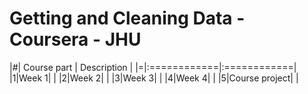 # Getting and Cleaning Data - Coursera - JHU

|#| Course part | Description |
|=|:============|:============|
|1|Week 1| |
|2|Week 2| |
|3|Week 3| |
|4|Week 4| |
|5|Course project| |
